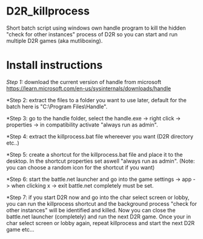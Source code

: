 # D2R_killprocess
Short batch script using windows own handle program to kill the hidden "check for other instances" process of D2R so you can start and run multiple D2R games (aka mutliboxing).

# Install instructions
*Step 1:*
download the current version of handle from microsoft
https://learn.microsoft.com/en-us/sysinternals/downloads/handle

*Step 2:
extract the files to a folder you want to use later, default for the batch here is "C:\Program Files\Handle".

*Step 3:
go to the handle folder, select the handle.exe -> right click -> properties -> in compatibility activate "always run as admin".

*Step 4:
extract the killprocess.bat file whereever you want (D2R directory etc..)

*Step 5:
create a shortcut for the killprocess.bat file and place it to the desktop. In the shortcut properties set aswell "always run as admin".
(Note: you can choose a random icon for the shortcut if you want)

*Step 6:
start the battle.net launcher and go into the game settings -> app -> when clicking x -> exit battle.net completely must be set.

*Step 7:
if you start D2R now and go into the char select screen or lobby, you can run the killprocess shortcut and the background process "check for other instances" will be identified and killed. Now you can close the battle.net launcher (completely) and run the next D2R game. Once your in char select screen or lobby again, repeat killprocess and start the next D2R game etc...
